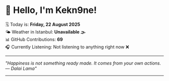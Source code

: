 # 👋 Hello, I'm Kekn9ne!

🗓️ Today is: **Friday, 22 August 2025**  
🌤️ Weather in Istanbul: **Unavailable 🌫️**  
📊 GitHub Contributions: **69**  
🎧 Currently Listening: Not listening to anything right now ❌

---

_"Happiness is not something ready made. It comes from your own actions. — *Dalai Lama*"_

---

